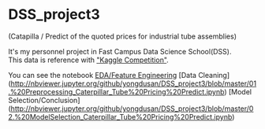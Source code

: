 # DSS_project3 
(Catapilla / Predict of the quoted prices for industrial tube assemblies)

It's my personnel project in Fast Campus Data Science School(DSS).  
This data is reference with ["Kaggle Competition"](https://www.kaggle.com/c/caterpillar-tube-pricing#evaluation).

You can see the notebook [EDA/Feature Engineering](http://nbviewer.jupyter.org/github/yongdusan/DSS_project3/blob/master/00.%20EDA_Caterpillar_Tube%20Pricing%20Predict.ipynb)
[Data Cleaning] (http://nbviewer.jupyter.org/github/yongdusan/DSS_project3/blob/master/01.%20Preprocessing_Caterpillar_Tube%20Pricing%20Predict.ipynb) [Model Selection/Conclusion] (http://nbviewer.jupyter.org/github/yongdusan/DSS_project3/blob/master/02.%20ModelSelection_Caterpillar_Tube%20Pricing%20Predict.ipynb)
